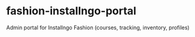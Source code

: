 # fashion-installngo-portal
Admin portal for Installngo Fashion (courses, tracking, inventory, profiles)
